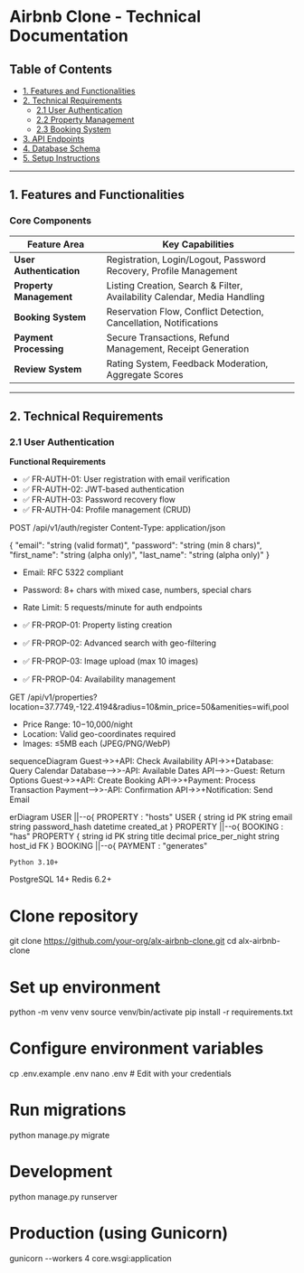# Airbnb Clone - Technical Documentation

## Table of Contents
- [1. Features and Functionalities](#1-features-and-functionalities)
- [2. Technical Requirements](#2-technical-requirements)
  - [2.1 User Authentication](#21-user-authentication)
  - [2.2 Property Management](#22-property-management)
  - [2.3 Booking System](#23-booking-system)
- [3. API Endpoints](#3-api-endpoints)
- [4. Database Schema](#4-database-schema)
- [5. Setup Instructions](#5-setup-instructions)

---

## 1. Features and Functionalities

### Core Components
| Feature Area          | Key Capabilities                                                                 |
|-----------------------|----------------------------------------------------------------------------------|
| **User Authentication** | Registration, Login/Logout, Password Recovery, Profile Management               |
| **Property Management** | Listing Creation, Search & Filter, Availability Calendar, Media Handling       |
| **Booking System**     | Reservation Flow, Conflict Detection, Cancellation, Notifications               |
| **Payment Processing** | Secure Transactions, Refund Management, Receipt Generation                      |
| **Review System**      | Rating System, Feedback Moderation, Aggregate Scores                            |

---

## 2. Technical Requirements

### 2.1 User Authentication

**Functional Requirements**
- ✅ FR-AUTH-01: User registration with email verification
- ✅ FR-AUTH-02: JWT-based authentication
- ✅ FR-AUTH-03: Password recovery flow
- ✅ FR-AUTH-04: Profile management (CRUD)

POST /api/v1/auth/register
Content-Type: application/json

{
  "email": "string (valid format)",
  "password": "string (min 8 chars)",
  "first_name": "string (alpha only)",
  "last_name": "string (alpha only)"
}

- Email: RFC 5322 compliant
- Password: 8+ chars with mixed case, numbers, special chars
- Rate Limit: 5 requests/minute for auth endpoints


- ✅ FR-PROP-01: Property listing creation
- ✅ FR-PROP-02: Advanced search with geo-filtering
- ✅ FR-PROP-03: Image upload (max 10 images)
- ✅ FR-PROP-04: Availability management

GET /api/v1/properties?location=37.7749,-122.4194&radius=10&min_price=50&amenities=wifi,pool

- Price Range: $10-$10,000/night
- Location: Valid geo-coordinates required
- Images: ≤5MB each (JPEG/PNG/WebP)

sequenceDiagram
    Guest->>+API: Check Availability
    API->>+Database: Query Calendar
    Database-->>-API: Available Dates
    API-->>-Guest: Return Options
    Guest->>+API: Create Booking
    API->>+Payment: Process Transaction
    Payment-->>-API: Confirmation
    API->>+Notification: Send Email

erDiagram
    USER ||--o{ PROPERTY : "hosts"
    USER {
        string id PK
        string email
        string password_hash
        datetime created_at
    }
    PROPERTY ||--o{ BOOKING : "has"
    PROPERTY {
        string id PK
        string title
        decimal price_per_night
        string host_id FK
    }
    BOOKING ||--o{ PAYMENT : "generates"


    Python 3.10+
PostgreSQL 14+
Redis 6.2+

# Clone repository
git clone https://github.com/your-org/alx-airbnb-clone.git
cd alx-airbnb-clone

# Set up environment
python -m venv venv
source venv/bin/activate
pip install -r requirements.txt

# Configure environment variables
cp .env.example .env
nano .env  # Edit with your credentials

# Run migrations
python manage.py migrate


# Development
python manage.py runserver

# Production (using Gunicorn)
gunicorn --workers 4 core.wsgi:application
